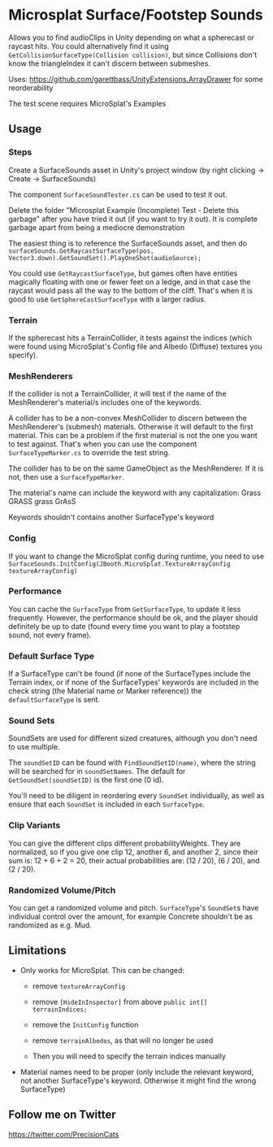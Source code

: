 # Microsplat Surface/Footstep Sounds

Allows you to find audioClips in Unity depending on what a spherecast or raycast hits. You could alternatively find it using `GetCollisionSurfaceType(Collision collision)`, but since Collisions don't know the triangleIndex it can't discern between submeshes.

Uses: https://github.com/garettbass/UnityExtensions.ArrayDrawer for some reorderability

The test scene requires MicroSplat's Examples

## Usage

### Steps
Create a SurfaceSounds asset in Unity's project window (by right clicking -> Create -> SurfaceSounds)

The component `SurfaceSoundTester.cs` can be used to test it out.

Delete the folder "Microsplat Example (Incomplete) Test - Delete this garbage" after you have tried it out (if you want to try it out). It is complete garbage apart from being a mediocre demonstration

The easiest thing is to reference the SurfaceSounds asset, and then do `surfaceSounds.GetRaycastSurfaceType(pos, Vector3.down).GetSoundSet().PlayOneShot(audioSource);`

You could use `GetRaycastSurfaceType`, but games often have entities magically floating with one or fewer feet on a ledge, and in that case the raycast would pass all the way to the bottom of the cliff. That's when it is good to use `GetSphereCastSurfaceType` with a larger radius.

### Terrain
If the spherecast hits a TerrainCollider, it tests against the indices (which were found using MicroSplat's Config file and Albedo (Diffuse) textures you specify).

### MeshRenderers
If the collider is not a TerrainCollider, it will test if the name of the MeshRenderer's material/s includes one of the keywords.

A collider has to be a non-convex MeshCollider to discern between the MeshRenderer's (submesh) materials. Otherwise it will default to the first material.
This can be a problem if the first material is not the one you want to test against.
That's when you can use the component `SurfaceTypeMarker.cs` to override the test string.

The collider has to be on the same GameObject as the MeshRenderer. If it is not, then use a `SurfaceTypeMarker`.

The material's name can include the keyword with any capitalization:
    Grass
    GRASS
    grass
    GrAsS
    
Keywords shouldn't contains another SurfaceType's keyword

### Config
If you want to change the MicroSplat config during runtime, you need to use `SurfaceSounds.InitConfig(JBooth.MicroSplat.TextureArrayConfig textureArrayConfig)`

### Performance
You can cache the `SurfaceType` from `GetSurfaceType`, to update it less frequently. However, the performance should be ok, and the player should definitely be up to date (found every time you want to play a footstep sound, not every frame).

### Default Surface Type
If a SurfaceType can't be found (if none of the SurfaceTypes include the Terrain index, or if none of the SurfaceTypes' keywords are included in the check string (the Material name or Marker reference)) the `defaultSurfaceType` is sent.

### Sound Sets
SoundSets are used for different sized creatures, although you don't need to use multiple. 

The `soundSetID` can be found with `FindSoundSetID(name)`, where the string will be searched for in `soundSetNames`.
The default for `GetSoundSet(soundSetID)` is the first one (0 id). 

You'll need to be diligent in reordering every `SoundSet` individually, as well as ensure that each `SoundSet` is included in each `SurfaceType`.

### Clip Variants
You can give the different clips different probabilityWeights. They are normalized, so if you give one clip 12, another 6, and another 2, since their sum is: 12 + 6 + 2 = 20, their actual probabilities are: (12 / 20), (6 / 20), and (2 / 20). 

### Randomized Volume/Pitch
You can get a randomized volume and pitch. `SurfaceType`'s `SoundSet`s have individual control over the amount, for example Concrete shouldn't be as randomized as e.g. Mud.

## Limitations

- Only works for MicroSplat. 
This can be changed:
    - remove `textureArrayConfig` 
    - remove `[HideInInspector]` from above `public int[] terrainIndices;`
    - remove the `InitConfig` function
    - remove `terrainAlbedos`, as that will no longer be used
    
    - Then you will need to specify the terrain indices manually
    
- Material names need to be proper (only include the relevant keyword, not another SurfaceType's keyword. Otherwise it might find the wrong SurfaceType)

## Follow me on Twitter

https://twitter.com/PrecisionCats
